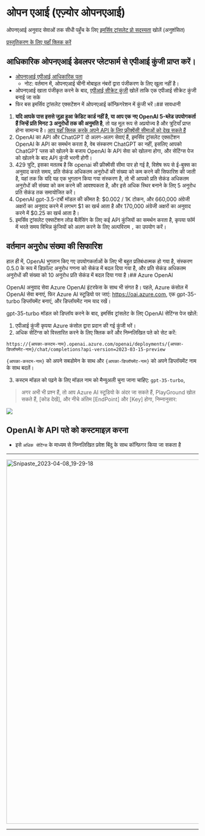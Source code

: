 # ओपन एआई (एज़्योर ओपनएआई)

ओपनएआई अनुवाद सेवाओं तक सीधी पहुँच के लिए [इमर्सिव ट्रांसलेट प्रो सदस्यता](https://immersivetranslate.com/en/pricing/) खोलें (अनुशंसित)

[प्रस्तुतिकरण के लिए यहाँ क्लिक करें](https://immersivetranslate.com/en/pricing/)

## आधिकारिक ओपनएआई डेवलपर प्लेटफार्म से एपीआई कुंजी प्राप्त करें।

- [ओपनएआई एपीआई आधिकारिक पता](https://openai.com/api/)
  - नोट: वर्तमान में, ओपनएआई चीनी मोबाइल नंबरों द्वारा पंजीकरण के लिए खुला नहीं है।
- ओपनएआई खाता पंजीकृत करने के बाद, [एपीआई सीक्रेट कुंजी](https://platform.openai.com/account/api-keys) खोलें ताकि एक एपीआई सीक्रेट कुंजी बनाई जा सके
- फिर बस इमर्सिव ट्रांसलेट एक्सटेंशन में ओपनएआई कॉन्फ़िगरेशन में कुंजी भरें।## सावधानी

1. **यदि आपके पास इससे जुड़ा हुआ क्रेडिट कार्ड नहीं है, या आप एक नए OpenAI 5-ब्लेड उपयोगकर्ता हैं जिन्हें प्रति मिनट 3 अनुरोधों तक की अनुमति है**, तो यह मूल रूप से अप्रयोज्य है और त्रुटियाँ प्राप्त होना सामान्य है। [आप यहाँ क्लिक करके अपने API के लिए फ्रीक्वेंसी सीमाओं को देख सकते हैं](https://platform.openai.com/account/rate-limits)
2. OpenAI का API और ChatGPT दो अलग-अलग सेवाएं हैं, इमर्सिव ट्रांसलेट एक्सटेंशन OpenAI के API का समर्थन करता है, वेब संस्करण ChatGPT का नहीं, इसलिए आपको ChatGPT प्लस को खोलने के बजाय OpenAI के API सेवा को खोलना होगा, और सेटिंग्स पेज को खोलने के बाद API कुंजी भरनी होगी।
3. 429 त्रुटि, इसका मतलब है कि openai की फ्रीक्वेंसी सीमा पार हो गई है, विशेष रूप से ई-बुक्स का अनुवाद करते समय, प्रति सेकंड अधिकतम अनुरोधों की संख्या को कम करने की सिफारिश की जाती है, यहां तक कि यदि यह एक भुगतान किया गया संस्करण है, तो भी आपको प्रति सेकंड अधिकतम अनुरोधों की संख्या को कम करने की आवश्यकता है, और इसे अधिक स्थिर बनाने के लिए 5 अनुरोध प्रति सेकंड तक समायोजित करें।
4. OpenAI gpt-3.5-टर्बो मॉडल की कीमत है: $0.002 / 1K टोकन, और 660,000 अंग्रेजी अक्षरों का अनुवाद करने में लगभग $1 का खर्च आता है और 170,000 अंग्रेजी अक्षरों का अनुवाद करने में $0.25 का खर्च आता है।
5. इमर्सिव ट्रांसलेट एक्सटेंशन लोड बैलेंसिंग के लिए कई API कुंजियों का समर्थन करता है, कृपया फॉर्म में भरते समय विभिन्न कुंजियों को अलग करने के लिए अल्पविराम `,` का उपयोग करें।

## वर्तमान अनुरोध संख्या की सिफारिश

हाल ही में, OpenAI भुगतान किए गए उपयोगकर्ताओं के लिए भी बहुत प्रतिबंधात्मक हो गया है, संस्करण 0.5.0 के रूप में डिफ़ॉल्ट अनुरोध गणना को सेकंड में बदल दिया गया है, और प्रति सेकंड अधिकतम अनुरोधों की संख्या को 10 अनुरोध प्रति सेकंड में बदल दिया गया है।## Azure OpenAI

OpenAI अनुवाद सेवा Azure OpenAI इंटरफेस के साथ भी संगत है। पहले, Azure कंसोल में OpenAI सेवा बनाएं, फिर Azure AI स्टूडियो पर जाएं: https://oai.azure.com, एक gpt-35-turbo डिप्लॉयमेंट बनाएं, और डिप्लॉयमेंट नाम याद रखें।

gpt-35-turbo मॉडल को डिप्लॉय करने के बाद, इमर्सिव ट्रांसलेट के लिए OpenAI सेटिंग्स पेज खोलें:

1. एपीआई कुंजी कृपया Azure कंसोल द्वारा प्रदान की गई कुंजी भरें।
2. अधिक सेटिंग्स को विस्तारित करने के लिए क्लिक करें और निम्नलिखित पते को सेट करें:

`https://{आपका-कस्टम-नाम}.openai.azure.com/openai/deployments/{आपका-डिप्लॉयमेंट-नाम}/chat/completions?api-version=2023-03-15-preview`

`{आपका-कस्टम-नाम}` को अपने सबडोमेन के साथ और `{आपका-डिप्लॉयमेंट-नाम}` को अपने डिप्लॉयमेंट नाम के साथ बदलें।

3. कस्टम मॉडल को पढ़ने के लिए मॉडल नाम को मैन्युअली चुना जाना चाहिए: `gpt-35-turbo`,

> अगर अभी भी प्रश्न हैं, तो आप Azure AI स्टूडियो के अंदर जा सकते हैं, PlayGround खोल सकते हैं, [कोड देखें], और नीचे अंतिम [EndPoint] और [Key] होगा, निम्नानुसार:

![](https://s.immersivetranslate.com/static/official-static/assets/docs/doc-assets/azure-openai-key.jpg)

## OpenAI के API पते को कस्टमाइज़ करना

- इसे `अधिक सेटिंग्स` के माध्यम से निम्नलिखित प्रवेश बिंदु के साथ कॉन्फ़िगर किया जा सकता है

***

<img width="951" alt="Snipaste_2023-04-08_19-29-18" src="https://user-images.githubusercontent.com/5794691/230718739-ff661ce3-04af-4391-8efc-9a5a1c8374b0.png"/>

***